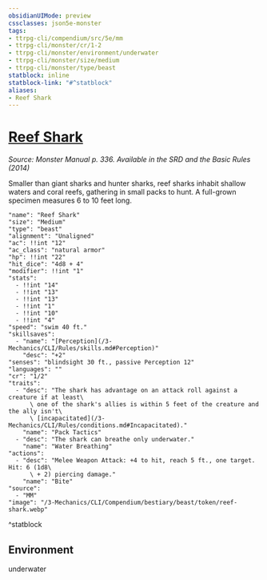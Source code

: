 ```yaml
---
obsidianUIMode: preview
cssclasses: json5e-monster
tags:
- ttrpg-cli/compendium/src/5e/mm
- ttrpg-cli/monster/cr/1-2
- ttrpg-cli/monster/environment/underwater
- ttrpg-cli/monster/size/medium
- ttrpg-cli/monster/type/beast
statblock: inline
statblock-link: "#^statblock"
aliases:
- Reef Shark
---
```

# [Reef Shark](3-Mechanics\CLI\Compendium\bestiary\beast/reef-shark.md)
*Source: Monster Manual p. 336. Available in the <span title='Systems Reference Document (5.1)'>SRD</span> and the Basic Rules (2014)*  

Smaller than giant sharks and hunter sharks, reef sharks inhabit shallow waters and coral reefs, gathering in small packs to hunt. A full-grown specimen measures 6 to 10 feet long.

```statblock
"name": "Reef Shark"
"size": "Medium"
"type": "beast"
"alignment": "Unaligned"
"ac": !!int "12"
"ac_class": "natural armor"
"hp": !!int "22"
"hit_dice": "4d8 + 4"
"modifier": !!int "1"
"stats":
  - !!int "14"
  - !!int "13"
  - !!int "13"
  - !!int "1"
  - !!int "10"
  - !!int "4"
"speed": "swim 40 ft."
"skillsaves":
  - "name": "[Perception](/3-Mechanics/CLI/Rules/skills.md#Perception)"
    "desc": "+2"
"senses": "blindsight 30 ft., passive Perception 12"
"languages": ""
"cr": "1/2"
"traits":
  - "desc": "The shark has advantage on an attack roll against a creature if at least\
      \ one of the shark's allies is within 5 feet of the creature and the ally isn't\
      \ [incapacitated](/3-Mechanics/CLI/Rules/conditions.md#Incapacitated)."
    "name": "Pack Tactics"
  - "desc": "The shark can breathe only underwater."
    "name": "Water Breathing"
"actions":
  - "desc": "Melee Weapon Attack: +4 to hit, reach 5 ft., one target. Hit: 6 (1d8\
      \ + 2) piercing damage."
    "name": "Bite"
"source":
  - "MM"
"image": "/3-Mechanics/CLI/Compendium/bestiary/beast/token/reef-shark.webp"
```
^statblock

## Environment

underwater